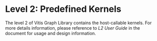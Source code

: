 # Level 2: Predefined Kernels

The level 2 of Vitis Graph Library contains the host-callable kernels. For more details information, please reference to _L2 User Guide_ in the document for usage and design information.
